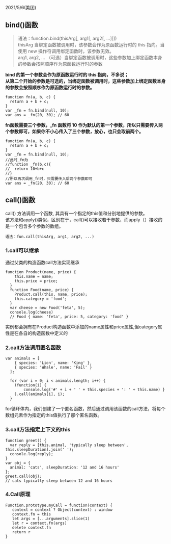 2021/5/6(美团)
## bind()函数
>语法：function.bind(thisArg[, arg1[, arg2[, ...]]])  
>thisArg 当绑定函数被调用时，该参数会作为原函数运行时的 this 指向。当使用 new 操作符调用绑定函数时，该参数无效。  
>arg1, arg2, … （可选）当绑定函数被调用时，这些参数加上绑定函数本身的参数会按照顺序作为原函数运行时的参数

**bind 的第一个参数会作为原函数运行时的 this 指向，不多说；  
从第二个开始的参数是可选的，当绑定函数被调用时，这些参数加上绑定函数本身的参数会按照顺序作为原函数运行时的参数。**
```
function fn(a, b, c) {
  return a + b + c;
}
var _fn = fn.bind(null, 10);
var ans = _fn(20, 30); // 60
```
**fn函数需要三个参数，_fn 函数将 10 作为默认的第一个参数，所以只需要传入两个参数即可，如果你不小心传入了三个参数，放心，也只会取前两个。**
```
function fn(a, b, c) {
  return a + b + c;
}
var _fn = fn.bind(null, 10);
//此时_fn为
//function _fn(b,c){
//  return 10+b+c
//}
//所以再次调用_fn时，只需要传入后两个参数即可
var ans = _fn(20, 30); // 60
```
## call()函数
call() 方法调用一个函数, 其具有一个指定的this值和分别地提供的参数。  
该方法和apply()类似，区别在于，call()可以接收若干参数，而apply（）接收的是一个包含多个参数的数组。
```
语法：fun.call(thisArg, arg1, arg2, ...)
```
### 1.call可以继承
通过父类的构造函数call方法实现继承
```
function Product(name, price) {
    this.name = name;
    this.price = price;
  }
  function Food(name, price) {
    Product.call(this, name, price);
    this.category = 'food';
  }
  var cheese = new Food('feta', 5);
  console.log(cheese)
  // Food { name: 'feta', price: 5, category: 'food' }
```
实例都会拥有在Product构造函数中添加的name属性和price属性,但category属性是在各自的构造函数中定义的
### 2.call方法调用匿名函数
```
var animals = [
    { species: 'Lion', name: 'King' },
    { species: 'Whale', name: 'Fail' }
  ];
  
  for (var i = 0; i < animals.length; i++) {
    (function(i) {
        console.log('#' + i + ' ' + this.species + ': ' + this.name) }
    ).call(animals[i], i);
  }
```
for循环体内，我们创建了一个匿名函数，然后通过调用该函数的call方法，将每个数组元素作为指定的this值执行了那个匿名函数。
### 3.call方法指定上下文的this
```
function greet() {
  var reply = [this.animal, 'typically sleep between', this.sleepDuration].join(' ');
  console.log(reply);
}
var obj = {
  animal: 'cats', sleepDuration: '12 and 16 hours'
};
greet.call(obj);
// cats typically sleep between 12 and 16 hours
```
### 4.Call原理
```
Function.prototype.myCall = function(context) {
   context = context ? Object(context) : window
   context.fn = this
   let args = [...arguments].slice(1)
   let r = context.fn(args)
   delete context.fn
   return r
}
```
